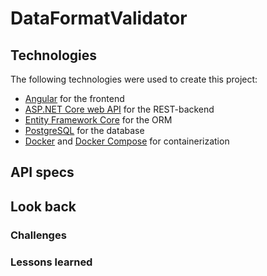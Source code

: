 # DataFormatValidator

## Technologies

The following technologies were used to create this project:

- [Angular](https://angular.io/) for the frontend
- [ASP.NET Core web API](https://docs.microsoft.com/en-us/aspnet/core/?view=aspnetcore-3.1) for the REST-backend
- [Entity Framework Core](https://docs.microsoft.com/en-us/ef/core/) for the ORM
- [PostgreSQL](https://www.postgresql.org/) for the database
- [Docker](https://www.docker.com/) and [Docker Compose](https://docs.docker.com/compose/) for containerization

## API specs

## Look back

### Challenges

### Lessons learned